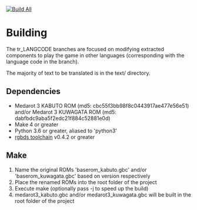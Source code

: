 [![Build All](https://github.com/Medabots/medarot3/actions/workflows/build.yml/badge.svg?branch=tr_EN)](https://github.com/Medabots/medarot3/actions/workflows/build.yml?query=branch%3Atr_EN)

# Building

The tr_LANGCODE branches are focused on modifying extracted components to play the game in other languages (corresponding with the language code in the branch).

The majority of text to be translated is in the text/ directory. 

## Dependencies

* Medarot 3 KABUTO ROM (md5: cbc55f3bb98f8c0443917ae477e56e51) and/or Medarot 3 KUWAGATA ROM (md5: dabfbdc9aba5f2edc21f884c52881e0d)
* Make 4 or greater
* Python 3.6 or greater, aliased to 'python3'
* [rgbds toolchain](https://github.com/rednex/rgbds) v0.4.2 or greater

## Make

1. Name the original ROMs 'baserom_kabuto.gbc' and/or 'baserom_kuwagata.gbc' based on version respectively
1. Place the renamed ROMs into the root folder of the project
1. Execute make (optionally pass -j to speed up the build)
1. medarot3_kabuto.gbc and/or medarot3_kuwagata.gbc will be built in the root folder of the project